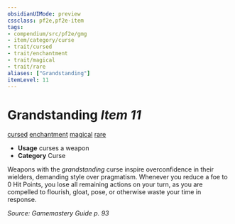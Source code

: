```yaml
---
obsidianUIMode: preview
cssclass: pf2e,pf2e-item
tags:
- compendium/src/pf2e/gmg
- item/category/curse
- trait/cursed
- trait/enchantment
- trait/magical
- trait/rare
aliases: ["Grandstanding"]
itemLevel: 11
---
```

# Grandstanding *Item 11*  
[cursed](../../../rules/traits/cursed-gmg.md)  [enchantment](../../../rules/traits/enchantment.md)  [magical](../../../rules/traits/magical.md)  [rare](../../../rules/traits/rare.md)  

- **Usage** curses a weapon
- **Category** Curse

Weapons with the _grandstanding_ curse inspire overconfidence in their wielders, demanding style over pragmatism. Whenever you reduce a foe to 0 Hit Points, you lose all remaining actions on your turn, as you are compelled to flourish, gloat, pose, or otherwise waste your time in response.

*Source: Gamemastery Guide p. 93*